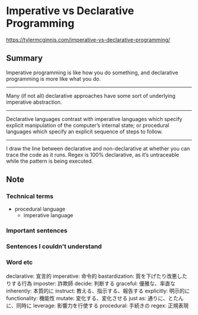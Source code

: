 # Imperative vs Declarative Programming

https://tylermcginnis.com/imperative-vs-declarative-programming/

## Summary

Imperative programming is like how you do something, and declarative programming is more like what you do.

---

Many (if not all) declarative approaches have some sort of underlying imperative abstraction.

---

Declarative languages contrast with imperative languages which specify explicit manipulation of the computer’s internal state; or procedural languages which specify an explicit sequence of steps to follow.

---

I draw the line between declarative and non-declarative at whether you can trace the code as it runs. Regex is 100% declarative, as it’s untraceable while the pattern is being executed.

## Note

### Technical terms

- procedural language
    - imperative language

### Important sentences

### Sentences I couldn't understand

### Word etc

declarative: 宣言的
imperative: 命令的
bastardization: 質を下げたり改悪したりする行為
imposter: 詐欺師
decide: 判断する
graceful: 優雅な、率直な
inherently: 本質的に
instruct: 教える、指示する、報告する
explicitly: 明示的に
functionality: 機能性
mutate: 変化する、変化させる
just as: 通りに、とたんに、同時に
leverage: 影響力を行使する
procedural: 手続きの
regex: 正規表現
